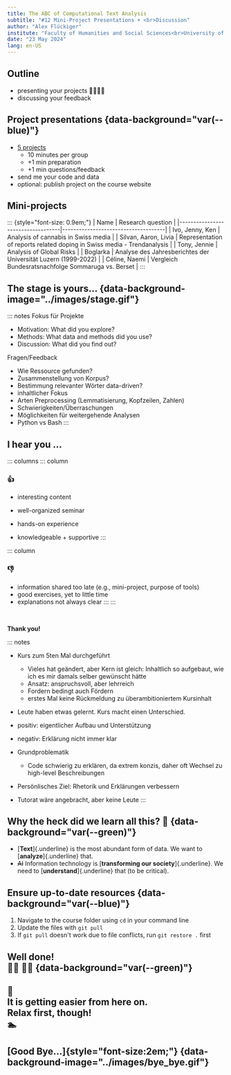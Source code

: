 ```yaml
---
title: The ABC of Computational Text Analysis
subtitle: "#12 Mini-Project Presentations + <br>Discussion"
author: "Alex Flückiger"
institute: "Faculty of Humanities and Social Sciences<br>University of Lucerne" 
date: "23 May 2024"
lang: en-US
---
```


## Outline

-   presenting your projects 👩‍💻👨‍💻
-   discussing your feedback

## Project presentations {data-background="var(--blue)"}

-   [5 projects](https://docs.google.com/spreadsheets/d/1e91Eaj9U-9sNV1p3o7djPgrAR_mixWr_0GNrp6j37kQ/edit#gid=0)
    -   10 minutes per group
    -   +1 min preparation
    -   +1 min questions/feedback
-   send me your code and data
-   optional: publish project on the course website

## Mini-projects

::: {style="font-size: 0.9em;"}
| Name                 | Research question                                                       |
|-----------------------------------|-------------------------------------|
| Ivo, Jenny, Ken      | Analysis of cannabis in Swiss media                                     |
| Silvan, Aaron, Livia | Representation of reports related doping in Swiss media - Trendanalysis |
| Tony, Jennie         | Analysis of Global Risks                                                |
| Boglarka             | Analyse des Jahresberichtes der Universität Luzern (1999-2022)          |
| Céline, Naemi        | Vergleich Bundesratsnachfolge Sommaruga vs. Berset                      |
:::

## The stage is yours... {data-background-image="../images/stage.gif"}

::: notes
Fokus für Projekte

-   Motivation: What did you explore?
-   Methods: What data and methods did you use?
-   Discussion: What did you find out?

Fragen/Feedback

-   Wie Ressource gefunden?
-   Zusammenstellung von Korpus?
-   Bestimmung relevanter Wörter data-driven?
-   inhaltlicher Fokus
-   Arten Preprocessing (Lemmatisierung, Kopfzeilen, Zahlen)
-   Schwierigkeiten/Überraschungen
-   Möglichkeiten für weitergehende Analysen
-   Python vs Bash
:::

## I hear you ...

::: columns
::: column
### 👍

-   interesting content

-   well-organized seminar

-   hands-on experience

-   knowledgeable + supportive
:::

::: column
### 👎

-   information shared too late (e.g., mini-project, purpose of tools)
-   good exercises, yet to little time
-   explanations not always clear
:::
:::

<br>

**Thank you!**

::: notes
-   Kurs zum 5ten Mal durchgeführt

    -   Vieles hat geändert, aber Kern ist gleich: Inhaltlich so aufgebaut, wie ich es mir damals selber gewünscht hätte
    -   Ansatz: anspruchsvoll, aber lehrreich
    -   Fordern bedingt auch Fördern
    -   erstes Mal keine Rückmeldung zu überambitioniertem Kursinhalt

-   Leute haben etwas gelernt. Kurs macht einen Unterschied.

-   positiv: eigentlicher Aufbau und Unterstützung

-   negativ: Erklärung nicht immer klar

-   Grundproblematik

    -   Code schwierig zu erklären, da extrem konzis, daher oft Wechsel zu high-level Beschreibungen

-   Persönlisches Ziel: Rhetorik und Erklärungen verbessern

-   Tutorat wäre angebracht, aber keine Leute
:::

## Why the heck did we learn all this? 🤯 {data-background="var(--green)"}

-   [**Text**]{.underline} is the most abundant form of data. We want to [**analyze**]{.underline} that.
-   ~~AI~~ Information technology is [**transforming our society**]{.underline}. We need to [**understand**]{.underline} that (to be critical).

## Ensure up-to-date resources {data-background="var(--blue)"}

1.  Navigate to the course folder using `cd` in your command line
2.  Update the files with `git pull`
3.  If `git pull` doesn't work due to file conflicts, run `git restore .` first

## Well done!<br> 🤹‍♀️ 🤹‍♂️ {data-background="var(--green)"}

## 🤞 <br> It is getting easier from here on. <br> Relax first, though! <br>🏊

## [Good Bye...]{style="font-size:2em;"} {data-background-image="../images/bye_bye.gif"}